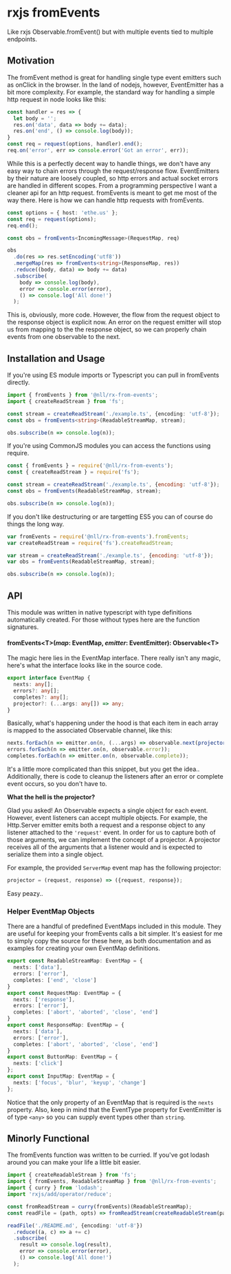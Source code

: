 # rxjs fromEvents
Like rxjs Observable.fromEvent() but with multiple events tied to multiple endpoints.

## Motivation
The fromEvent method is great for handling single type event emitters such as onClick in the browser. In the land of nodejs, however, EventEmitter has a bit more complexity. For example, the standard way for handling a simple http request in node looks like this:

```ts
const handler = res => {
  let body = '';
  res.on('data', data => body += data);
  res.on('end', () => console.log(body));
}
const req = request(options, handler).end();
req.on('error', err => console.error('Got an error', err));
```

While this is a perfectly decent way to handle things, we don't have any easy way to chain errors through the request/response flow. EventEmitters by their nature are loosely coupled, so http errors and actual socket errors are handled in different scopes. From a programming perspective I want a cleaner api for an http request. fromEvents is meant to get me most of the way there. Here is how we can handle http requests with fromEvents.

```ts
const options = { host: 'ethe.us' };
const req = request(options);
req.end();

const obs = fromEvents<IncomingMessage>(RequestMap, req)

obs
  .do(res => res.setEncoding('utf8'))
  .mergeMap(res => fromEvents<string>(ResponseMap, res))
  .reduce((body, data) => body += data)
  .subscribe(
    body => console.log(body),
    error => console.error(error),
    () => console.log('All done!')
  );
```

This is, obviously, more code. However, the flow from the request object to the response object is explicit now. An error on the request emitter will stop us from mapping to the the response object, so we can properly chain events from one observable to the next.

## Installation and Usage
If you're using ES module imports or Typescript you can pull in fromEvents directly.

```ts
import { fromEvents } from '@nll/rx-from-events';
import { createReadStream } from 'fs';

const stream = createReadStream('./example.ts', {encoding: 'utf-8'});
const obs = fromEvents<string>(ReadableStreamMap, stream);

obs.subscribe(n => console.log(n));
```

If you're using CommonJS modules you can access the functions using require.

```js
const { fromEvents } = require('@nll/rx-from-events');
const { createReadStream } = require('fs');

const stream = createReadStream('./example.ts', {encoding: 'utf-8'});
const obs = fromEvents(ReadableStreamMap, stream);

obs.subscribe(n => console.log(n));
```

If you don't like destructuring or are targetting ES5 you can of course do things the long way.

```js
var fromEvents = require('@nll/rx-from-events').fromEvents;
var createReadStream = require('fs').createReadStream;

var stream = createReadStream('./example.ts', {encoding: 'utf-8'});
var obs = fromEvents(ReadableStreamMap, stream);

obs.subscribe(n => console.log(n));
```

## API
This module was written in native typescript with type definitions automatically created. For those without types here are the function signatures.

#### fromEvents\<T>(*map*: EventMap, *emitter*: EventEmitter): Observable\<T>

The magic here lies in the EventMap interface. There really isn't any magic, here's what the interface looks like in the source code.

```ts
export interface EventMap {
  nexts: any[];
  errors?: any[];
  completes?: any[];
  projector?: (...args: any[]) => any;
}
```

Basically, what's happening under the hood is that each item in each array is mapped to the associated Observable channel, like this:

```ts
nexts.forEach(n => emitter.on(n, (...args) => observable.next(projector(...args))));
errors.forEach(n => emitter.on(n, observable.error));
completes.forEach(n => emitter.on(n, observable.complete));
```

It's a little more complicated than this snippet, but you get the idea.. Additionally, there is code to cleanup the listeners after an error or complete event occurs, so you don't have to.

**What the hell is the projector?**

Glad you asked! An Observable expects a single object for each event. However, event listeners can accept multiple objects. For example, the Http.Server emitter emits both a request and a response object to any listener attached to the ```'request'``` event. In order for us to capture both of those arguments, we can implement the concept of a projector. A projector receives all of the arguments that a listener would and is expected to serialize them into a single object.

For example, the provided ```ServerMap``` event map has the following projector:

```ts
projector = (request, response) => ({request, response});
```

Easy peazy..

### Helper EventMap Objects
There are a handful of predefined EventMaps included in this module. They are useful for keeping your fromEvents calls a bit simpler. It's easiest for me to simply copy the source for these here, as both documentation and as examples for creating your own EventMap definitions.

```ts
export const ReadableStreamMap: EventMap = {
  nexts: ['data'],
  errors: ['error'],
  completes: ['end', 'close']
}
export const RequestMap: EventMap = {
  nexts: ['response'],
  errors: ['error'],
  completes: ['abort', 'aborted', 'close', 'end']
}
export const ResponseMap: EventMap = {
  nexts: ['data'],
  errors: ['error'],
  completes: ['abort', 'aborted', 'close', 'end']
}
export const ButtonMap: EventMap = {
  nexts: ['click']
};
export const InputMap: EventMap = {
  nexts: ['focus', 'blur', 'keyup', 'change']
};
```

Notice that the only property of an EventMap that is required is the ```nexts``` property. Also, keep in mind that the EventType property for EventEmitter is of type ```<any>``` so you can supply event types other than ```string```.

## Minorly Functional
The fromEvents function was written to be curried. If you've got lodash around you can make your life a little bit easier.

```ts
import { createReadableStream } from 'fs';
import { fromEvents, ReadableStreamMap } from '@nll/rx-from-events';
import { curry } from 'lodash';
import 'rxjs/add/operator/reduce';

const fromReadStream = curry(fromEvents)(ReadableStreamMap);
const readFile = (path, opts) => fromReadStream(createReadableStream(path, opts));

readFile('./README.md', {encoding: 'utf-8'})
  .reduce((a, c) => a += c)
  .subscribe(
    result => console.log(result),
    error => console.error(error),
    () => console.log('All done!')
  );
```

